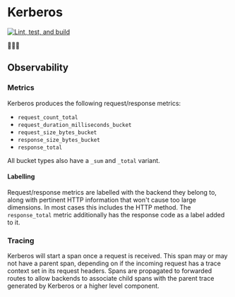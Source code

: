 # Kerberos

[![Lint, test, and build](https://github.com/trebent/kerberos/actions/workflows/build.yaml/badge.svg)](https://github.com/trebent/kerberos/actions/workflows/build.yaml)

🐶🐶🐶


## Observability

### Metrics

Kerberos produces the following request/response metrics:

* `request_count_total`
* `request_duration_milliseconds_bucket`
* `request_size_bytes_bucket`
* `response_size_bytes_bucket`
* `response_total`

All bucket types also have a `_sum` and `_total` variant.


#### Labelling

Request/response metrics are labelled with the backend they belong to, along with pertinent HTTP information that won't cause too large dimensions. In most cases this includes the HTTP method. The `response_total` metric additionally has the response code as a label added to it.


### Tracing

Kerberos will start a span once a request is received. This span may or may not have a parent span, depending on if the incoming request has a trace context set in its request headers. Spans are propagated to forwarded routes to allow backends to associate child spans with the parent trace generated by Kerberos or a higher level component.
